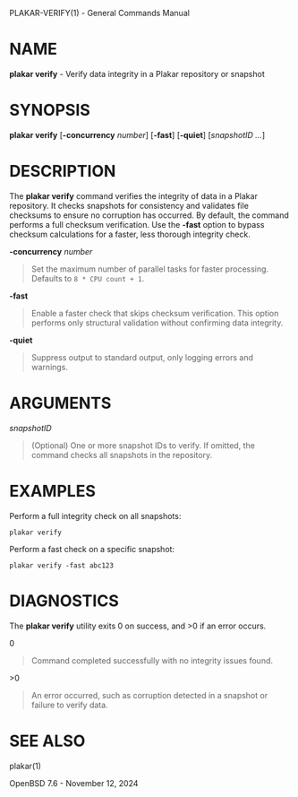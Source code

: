 PLAKAR-VERIFY(1) - General Commands Manual

# NAME

**plakar verify** - Verify data integrity in a Plakar repository or snapshot

# SYNOPSIS

**plakar verify**
\[**-concurrency**&nbsp;*number*]
\[**-fast**]
\[**-quiet**]
\[*snapshotID&nbsp;...*]

# DESCRIPTION

The
**plakar verify**
command verifies the integrity of data in a Plakar repository.
It checks snapshots for consistency and validates file checksums to
ensure no corruption has occurred.
By default, the command performs a full checksum verification.
Use the
**-fast**
option to bypass checksum calculations for a faster, less thorough
integrity check.

**-concurrency** *number*

> Set the maximum number of parallel tasks for faster processing.
> Defaults to
> `8 * CPU count + 1`.

**-fast**

> Enable a faster check that skips checksum verification.
> This option performs only structural validation without confirming
> data integrity.

**-quiet**

> Suppress output to standard output, only logging errors and warnings.

# ARGUMENTS

*snapshotID*

> (Optional) One or more snapshot IDs to verify.
> If omitted, the command checks all snapshots in the repository.

# EXAMPLES

Perform a full integrity check on all snapshots:

	plakar verify

Perform a fast check on a specific snapshot:

	plakar verify -fast abc123

# DIAGNOSTICS

The **plakar verify** utility exits&#160;0 on success, and&#160;&gt;0 if an error occurs.

0

> Command completed successfully with no integrity issues found.

&gt;0

> An error occurred, such as corruption detected in a snapshot or
> failure to verify data.

# SEE ALSO

plakar(1)

OpenBSD 7.6 - November 12, 2024
